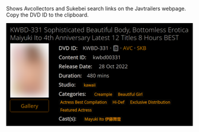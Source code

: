 Shows Avcollectors and Sukebei search links on the Javtrailers webpage.  
Copy the DVD ID to the clipboard.  

![](Javtrailers_Plus.png)

